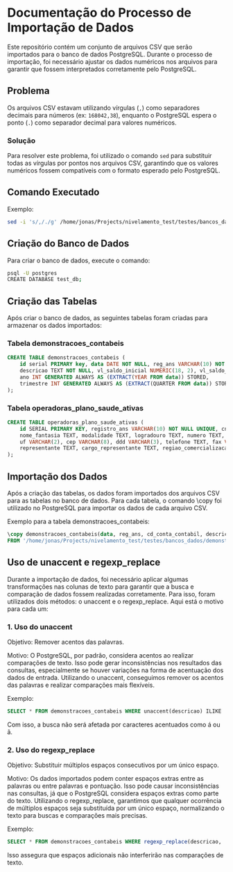 # Documentação do Processo de Importação de Dados

Este repositório contém um conjunto de arquivos CSV que serão importados para o banco de dados PostgreSQL. Durante o processo de importação, foi necessário ajustar os dados numéricos nos arquivos para garantir que fossem interpretados corretamente pelo PostgreSQL.

## Problema

Os arquivos CSV estavam utilizando vírgulas (`,`) como separadores decimais para números (ex: `168042,38`), enquanto o PostgreSQL espera o ponto (`.`) como separador decimal para valores numéricos.

### Solução

Para resolver este problema, foi utilizado o comando `sed` para substituir todas as vírgulas por pontos nos arquivos CSV, garantindo que os valores numéricos fossem compatíveis com o formato esperado pelo PostgreSQL.

## Comando Executado

Exemplo:

```bash
sed -i 's/,/./g' /home/jonas/Projects/nivelamento_test/testes/bancos_dados/demonstracoes_contabeis/2023/1T2023.csv
```

## Criação do Banco de Dados

Para criar o banco de dados, execute o comando:

```bash
psql -U postgres
CREATE DATABASE test_db;
```

## Criação das Tabelas

Após criar o banco de dados, as seguintes tabelas foram criadas para armazenar os dados importados:

### Tabela demonstracoes_contabeis

```sql
CREATE TABLE demonstracoes_contabeis (
    id serial PRIMARY key, data DATE NOT NULL, reg_ans VARCHAR(10) NOT NULL, cd_conta_contabil VARCHAR(50) NOT NULL, 
    descricao TEXT NOT NULL, vl_saldo_inicial NUMERIC(18, 2), vl_saldo_final NUMERIC(18, 2),
    ano INT GENERATED ALWAYS AS (EXTRACT(YEAR FROM data)) STORED,
    trimestre INT GENERATED ALWAYS AS (EXTRACT(QUARTER FROM data)) STORED
);
```

### Tabela operadoras_plano_saude_ativas

```sql
CREATE TABLE operadoras_plano_saude_ativas (
    id SERIAL PRIMARY KEY, registro_ans VARCHAR(10) NOT NULL UNIQUE, cnpj VARCHAR(14) NOT NULL, razao_social TEXT NOT NULL,
    nome_fantasia TEXT, modalidade TEXT, logradouro TEXT, numero TEXT, complemento TEXT, bairro TEXT, cidade TEXT,
    uf VARCHAR(2), cep VARCHAR(8), ddd VARCHAR(3), telefone TEXT, fax VARCHAR(16), endereco_eletronico TEXT,
    representante TEXT, cargo_representante TEXT, regiao_comercializacao TEXT, data_regiao DATE
);
```

## Importação dos Dados

Após a criação das tabelas, os dados foram importados dos arquivos CSV para as tabelas no banco de dados. Para cada tabela, o comando \copy foi utilizado no PostgreSQL para importar os dados de cada arquivo CSV.

Exemplo para a tabela demonstracoes_contabeis:

```sql
\copy demonstracoes_contabeis(data, reg_ans, cd_conta_contabil, descricao, vl_saldo_inicial, vl_saldo_final)
FROM '/home/jonas/Projects/nivelamento_test/testes/bancos_dados/demonstracoes_contabeis/2023/1T2023.csv' DELIMITER ';' CSV HEADER ENCODING 'UTF-8' NULL '';

```

## Uso de unaccent e regexp_replace

Durante a importação de dados, foi necessário aplicar algumas transformações nas colunas de texto para garantir que a busca e comparação de dados fossem realizadas corretamente. Para isso, foram utilizados dois métodos: o unaccent e o regexp_replace. Aqui está o motivo para cada um:

### 1. Uso do unaccent

Objetivo: Remover acentos das palavras.

Motivo: O PostgreSQL, por padrão, considera acentos ao realizar comparações de texto. Isso pode gerar inconsistências nos resultados das consultas, especialmente se houver variações na forma de acentuação dos dados de entrada. Utilizando o unaccent, conseguimos remover os acentos das palavras e realizar comparações mais flexíveis.

Exemplo:

```sql
SELECT * FROM demonstracoes_contabeis WHERE unaccent(descricao) ILIKE '%assistencia%';
```

Com isso, a busca não será afetada por caracteres acentuados como á ou ã.

### 2. Uso do regexp_replace

Objetivo: Substituir múltiplos espaços consecutivos por um único espaço.

Motivo: Os dados importados podem conter espaços extras entre as palavras ou entre palavras e pontuação. Isso pode causar inconsistências nas consultas, já que o PostgreSQL considera espaços extras como parte do texto. Utilizando o regexp_replace, garantimos que qualquer ocorrência de múltiplos espaços seja substituída por um único espaço, normalizando o texto para buscas e comparações mais precisas.

Exemplo:

```sql
SELECT * FROM demonstracoes_contabeis WHERE regexp_replace(descricao, '\s+', ' ', 'g') ILIKE '%assistencia%';
```

Isso assegura que espaços adicionais não interferirão nas comparações de texto.
